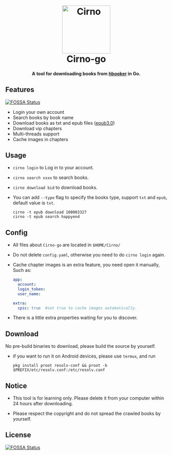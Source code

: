 <h1 align="center">
  <img src="./assets/cirno.png" alt="Cirno" width="150">
  <br>Cirno-go<br>
</h1>

<h4 align="center">A tool for downloading books from <a href="https://www.ciweimao.com">hbooker</a> in Go.</h4>

## Features
[![FOSSA Status](https://app.fossa.com/api/projects/git%2Bgithub.com%2Fzsakvo%2FCirno-go.svg?type=shield)](https://app.fossa.com/projects/git%2Bgithub.com%2Fzsakvo%2FCirno-go?ref=badge_shield)


- Login your own account
- Search books by book name
- Download books as txt and epub files ([epub3.0](http://idpf.org/epub/30/))
- Download vip chapters
- Multi-threads support
- Cache images in chapters

## Usage

- `cirno login` to Log in to your account.
- `cirno search xxxx` to search books.
- `cirno download bid` to download books.
- You can add `--type` flag to specify the books type, support `txt` and `epub`, default value is `txt`.
  
  ```shell
  cirno -t epub download 100003327
  cirno -t epub search happyend
  ```

## Config

- All files about `Cirno-go` are located in `$HOME/Cirno/`
- Do not delete `config.yaml`, otherwise you need to do `cirno login` again.
- Cache chapter images is an extra feature, you need open it manually, Such as:

  ```yaml
  app:
    account: 
    login_token: 
    user_name: 

  extra:
    cpic: true  #set true to cache images automatically.
  ```
- There is a little extra properties waiting for you to discover.



## Download

No pre-build binaries to download, please build the source by yourself.

- if you want to run it on Android devices, please use `termux`, and run 

  `pkg install proot resolv-conf && proot -b $PREFIX/etc/resolv.conf:/etc/resolv.conf` 
  

## Notice

- This tool is for learning only. Please delete it from your computer within 24 hours after downloading.

- Please respect the copyright and do not spread the crawled books by yourself.

 

## License
[![FOSSA Status](https://app.fossa.com/api/projects/git%2Bgithub.com%2Fzsakvo%2FCirno-go.svg?type=large)](https://app.fossa.com/projects/git%2Bgithub.com%2Fzsakvo%2FCirno-go?ref=badge_large)